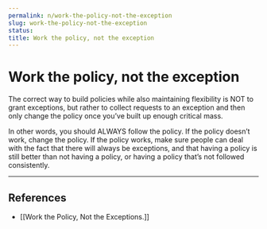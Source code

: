 ```yaml
---
permalink: n/work-the-policy-not-the-exception
slug: work-the-policy-not-the-exception
status: 
title: Work the policy, not the exception
---
```

# Work the policy, not the exception

The correct way to build policies while also maintaining flexibility is NOT to grant exceptions, but rather to collect requests to an exception and then only change the policy once you’ve built up enough critical mass.

In other words, you should ALWAYS follow the policy. If the policy doesn’t work, change the policy. If the policy works, make sure people can deal with the fact that there will always be exceptions, and that having a policy is still better than not having a policy, or having a policy that’s not followed consistently.

---

## References

- [[Work the Policy, Not the Exceptions.]]

